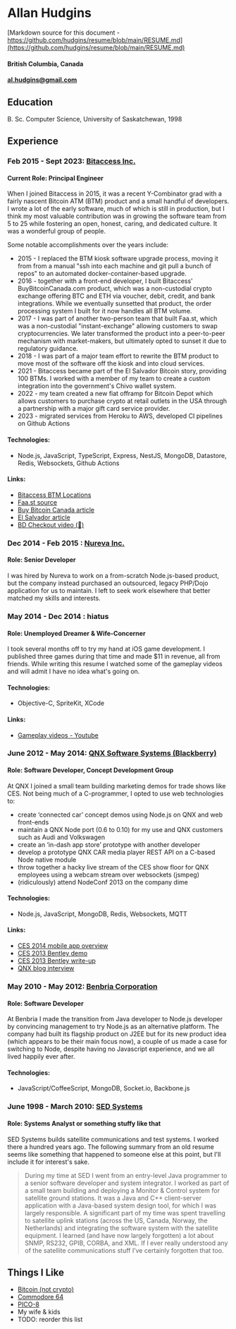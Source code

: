Allan Hudgins
=============
[Markdown source for this document - https://github.com/hudgins/resume/blob/main/RESUME.md](https://github.com/hudgins/resume/blob/main/RESUME.md)

#### British Columbia, Canada
#### al.hudgins@gmail.com

Education
---------
B. Sc. Computer Science, University of Saskatchewan, 1998

Experience
----------
### Feb 2015 - Sept 2023: [Bitaccess Inc.](https://bitaccess.com)

#### Current Role: Principal Engineer

When I joined Bitaccess in 2015, it was a recent Y-Combinator grad with a fairly
nascent Bitcoin ATM (BTM) product and a small handful of developers. I wrote
a lot of the early software, much of which is still in production, but I
think my most valuable contribution was in growing the software team from
5 to 25 while fostering an open, honest, caring, and dedicated culture.
It was a wonderful group of people.

Some notable accomplishments over the years include:
 - 2015 - I replaced the BTM kiosk software upgrade process, moving it from
from a manual "ssh into each machine and git pull a bunch of repos" to an
automated docker-container-based upgrade.
 - 2016 - together with a front-end developer, I built Bitaccess'
BuyBitcoinCanada.com product, which was a non-custodial crypto exchange offering
BTC and ETH via voucher, debit, credit, and bank integrations.  While we
eventually sunsetted that product, the order processing system I built for it
now handles all BTM volume.
 - 2017 - I was part of another two-person team that built Faa.st, which was a
non-custodial "instant-exchange" allowing customers to swap cryptocurrencies.
We later transformed the product into a peer-to-peer mechanism with market-makers,
but ultimately opted to sunset it due to regulatory guidance.
 - 2018 - I was part of a major team effort to rewrite the BTM product to move most of
the software off the kiosk and into cloud services.
 - 2021 - Bitaccess became part of the El Salvador Bitcoin story, providing 100
BTMs. I worked with a member of my team to create a custom integration into the
government's Chivo wallet system.
 - 2022 - my team created a new fiat offramp for Bitcoin Depot which allows
customers to purchase crypto at retail outlets in the USA through a partnership
with a major gift card service provider.
 - 2023 - migrated services from Heroku to AWS, developed CI pipelines on Github Actions

#### Technologies:
 - Node.js, JavaScript, TypeScript, Express, NestJS, MongoDB, Datastore, Redis, Websockets, Github Actions

#### Links:
 - [Bitaccess BTM Locations](https://bitaccess.com/locations)
 - [Faa.st source](https://github.com/go-faast)
 - [Buy Bitcoin Canada article](https://cointelegraph.com/news/bitaccess-and-libertyx-struggle-for-in-person-bitcoin-purchasing-market)
 - [El Salvador article](https://cointelegraph.com/news/el-salvador-ranks-third-in-global-bitcoin-atm-installations-data-finds)
 - [BD Checkout video (🤷)](https://www.youtube.com/watch?v=0knXNtQIrMM)

### Dec 2014 - Feb 2015 : [Nureva Inc.](https://nureva.com)

#### Role: Senior Developer

I was hired by Nureva to work on a from-scratch Node.js-based product, but the
company instead purchased an outsourced, legacy PHP/Dojo application for us to
maintain. I left to seek work elsewhere that better matched my skills and interests.

### May 2014 - Dec 2014 : hiatus

#### Role: Unemployed Dreamer & Wife-Concerner

I took several months off to try my hand at iOS game development.
I published three games during that time and made $11 in revenue,
all from friends. While writing this resume I watched some of the
gameplay videos and will admit I have no idea what's going on.

#### Technologies:
 - Objective-C, SpriteKit, XCode

#### Links:
 - [Gameplay videos - Youtube](http://bit.ly/10x5p5x)

### June 2012 - May 2014: [QNX Software Systems (Blackberry)](https://qnx.com)

#### Role: Software Developer, Concept Development Group

At QNX I joined a small team building marketing demos for trade shows like CES. Not being
much of a C-programmer, I opted to use web technologies to:
 - create ‘connected car’ concept demos using Node.js on QNX and web front-ends
 - maintain a QNX Node port (0.6 to 0.10) for my use and QNX customers such as Audi and Volkswagen
 - create an ‘in-dash app store’ prototype with another developer
 - develop a prototype QNX CAR media player REST API on a C-based Node native module
 - throw together a hacky live stream of the CES show floor for QNX employees using a
   webcam stream over websockets (jsmpeg)
 - (ridiculously) attend NodeConf 2013 on the company dime

#### Technologies:
 - Node.js, JavaScript, MongoDB, Redis, Websockets, MQTT

#### Links:
 - [CES 2014 mobile app overview](http://qnxauto.blogspot.ca/2014/01/qnx-at-ces-key-fob-on-steroids.html)
 - [CES 2013 Bentley demo](https://www.youtube.com/watch?v=SSwRsJLSXjY)
 - [CES 2013 Bentley write-up](http://qnxauto.blogspot.ca/2013/12/the-ultimate-show-me-car.html)
 - [QNX blog interview](http://qnxauto.blogspot.ca/2012/12/meet-qnx-concept-team-allan-hudgins-web.html)

### May 2010 - May 2012: [Benbria Corporation](https://benbria.com)

#### Role: Software Developer

At Benbria I made the transition from Java developer to Node.js developer by
convincing management to try Node.js as an alternative platform. The company had built its flagship product
on J2EE but for its new product idea (which appears to be their main focus
now), a couple of us made a case for switching to Node, despite having no
Javascript experience, and we all lived happily ever after.

#### Technologies:
 - JavaScript/CoffeeScript, MongoDB, Socket.io, Backbone.js

### June 1998 - March 2010: [SED Systems](https://www.calian.com/service-lines/advanced-technologies)

#### Role: Systems Analyst or something stuffy like that

SED Systems builds satellite communications and test systems. I worked there a
hundred years ago. The following summary from an old resume seems like something
that happened to someone else at this point, but I'll include it for interest's sake.

> During my time at SED I went from an entry-level Java programmer to a senior
software developer and system integrator. I worked as part of a small team
building and deploying a Monitor & Control system for satellite ground stations.
It was a Java and C++ client-server application with a Java-based system design
tool, for which I was largely responsible. A significant part of my time was
spent travelling to satellite uplink stations (across the US, Canada, Norway,
the Netherlands) and integrating the software system with the satellite equipment.
I learned (and have now largely forgotten) a lot about SNMP, RS232, GPIB, CORBA,
and XML. If I ever really understood any of the satellite communications stuff
I’ve certainly forgotten that too.

Things I Like
-------------

 - [Bitcoin (not crypto)](https://www.youtube.com/watch?v=zuxgOW_BQAU)
 - [Commodore 64](https://www.youtube.com/watch?v=Z1-HTSrOB74)
 - [PICO-8](https://www.lexaloffle.com/pico-8.php)
 - My wife & kids
 - TODO: reorder this list
